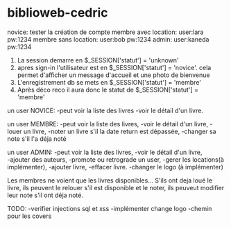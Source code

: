# biblioweb-cedric
novice: tester la création de compte
membre avec location: user:lara pw:1234
membre sans location: user:bob pw:1234
admin: user:kaneda pw:1234

1. La session demarre en $_SESSION['statut'] = 'unknown'
2. apres sign-in l'utilisateur est en $_SESSION['statut'] = 'novice'. cela permet d'afficher un message d'accueil et une photo de bienvenue
3. L'enregistrement db se mets en $_SESSION['statut'] = 'membre'
4. Après déco reco il aura donc le statut de $_SESSION['statut'] = 'membre'


un user NOVICE:
-peut voir la liste des livres 
-voir le détail d'un livre.

un user MEMBRE: 
-peut voir la liste des livres, 
-voir le détail d'un livre, 
-louer un livre, 
-noter un livre s'il la date return est dépassée, 
-changer sa note s'il l'a déja noté

un user ADMIN:
-peut voir la liste des livres, 
-voir le détail d'un livre,  
-ajouter des auteurs, 
-promote ou retrograde un user, 
-gerer les locations(à implémenter), 
-ajouter livre, 
-effacer livre.
-changer le logo (à implémenter)

Les membres ne voient que les livres disponibles... S'ils ont deja loué le livre, ils peuvent le relouer s'il est disponible et le noter, ils peuveut modifier leur note s'il ont déja noté.

TODO: 
-verifier injections sql et xss
-implémenter change logo
-chemin pour les covers
